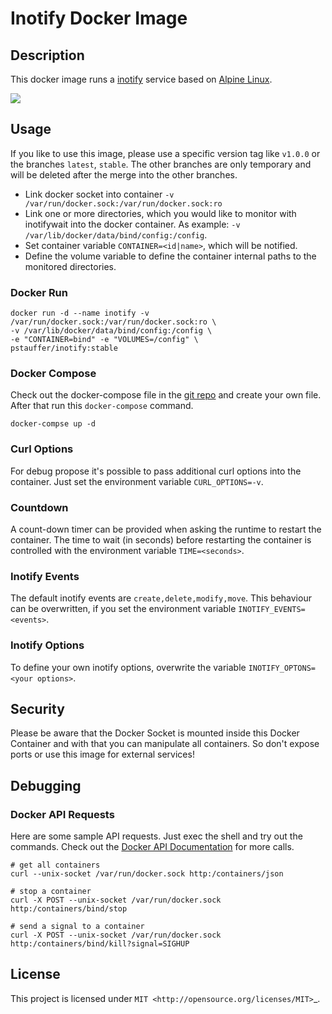 # Inotify Docker Image

## Description

This docker image runs a [inotify](https://github.com/rvoicilas/inotify-tools/wiki) service based on [Alpine Linux](https://hub.docker.com/_/alpine/).

[![](https://images.microbadger.com/badges/image/pstauffer/inotify.svg)](https://microbadger.com/images/pstauffer/inotify)

## Usage

If you like to use this image, please use a specific version tag like `v1.0.0` or the branches `latest`, `stable`. The other branches are only temporary and will be deleted after the merge into the other branches.

* Link docker socket into container `-v /var/run/docker.sock:/var/run/docker.sock:ro`
* Link one or more directories, which you would like to monitor with inotifywait into the docker container. As example: `-v /var/lib/docker/data/bind/config:/config`.
* Set container variable `CONTAINER=<id|name>`, which will be notified.
* Define the volume variable to define the container internal paths to the monitored directories.


### Docker Run

```
docker run -d --name inotify -v /var/run/docker.sock:/var/run/docker.sock:ro \
-v /var/lib/docker/data/bind/config:/config \
-e "CONTAINER=bind" -e "VOLUMES=/config" \
pstauffer/inotify:stable
```


### Docker Compose
Check out the docker-compose file in the [git repo](https://raw.githubusercontent.com/pstauffer/docker-inotify/master/docker-compose.yml) and create your own file. After that run this `docker-compose` command.
```
docker-compse up -d
```


### Curl Options
For debug propose it's possible to pass additional curl options into the container. Just set the environment variable `CURL_OPTIONS=-v`.


### Countdown
A count-down timer can be provided when asking the runtime to restart the container. The time to wait (in seconds) before restarting the container is controlled with the environment variable `TIME=<seconds>`.


### Inotify Events
The default inotify events are `create,delete,modify,move`. This behaviour can be overwritten, if you set the environment variable `INOTIFY_EVENTS=<events>`.

### Inotify Options
To define your own inotify options, overwrite the variable `INOTIFY_OPTONS=<your options>`.


## Security
Please be aware that the Docker Socket is mounted inside this Docker Container and with that you can manipulate all containers. So don't expose ports or use this image for external services!


## Debugging

### Docker API Requests
Here are some sample API requests. Just exec the shell and try out the commands. Check out the [Docker API Documentation](https://docs.docker.com/engine/reference/api/docker_remote_api_v1.22/) for more calls.
```
# get all containers
curl --unix-socket /var/run/docker.sock http:/containers/json

# stop a container
curl -X POST --unix-socket /var/run/docker.sock http:/containers/bind/stop

# send a signal to a container
curl -X POST --unix-socket /var/run/docker.sock http:/containers/bind/kill?signal=SIGHUP
```


## License
This project is licensed under `MIT <http://opensource.org/licenses/MIT>`_.
